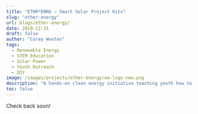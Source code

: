 ```yaml
---
title: "ETHR*ENRG – Smart Solar Project Kits"
slug: "ether-energy"
url: blogs/ether-energy/
date: 2019-12-31
draft: false
author: "Corey Wooten"
tags:
  - Renewable Energy
  - STEM Education
  - Solar Power
  - Youth Outreach
  - DIY
image: /images/projects/ether-energy/ee-logo-new.png
description: "A hands-on clean energy initiative teaching youth how to build smart solar devices through interactive project kits"
toc: false
--- 
```


Check back soon!